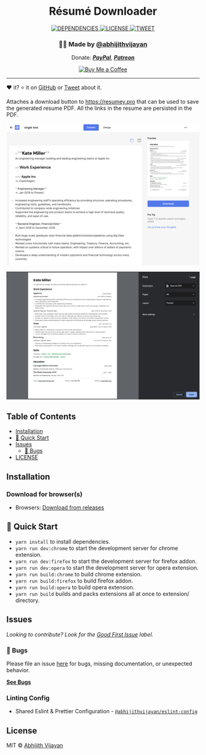 <h1 align="center">Résumé Downloader</h1>
<div align="center">
  <a href="https://david-dm.org/abhijithvijayan/Résumé-Downloader">
    <img src="https://img.shields.io/david/abhijithvijayan/Résumé-Downloader.svg?colorB=orange" alt="DEPENDENCIES" />
  </a>
  <a href="https://github.com/abhijithvijayan/Resume-Downloader/blob/main/license">
    <img src="https://img.shields.io/github/license/abhijithvijayan/Résumé-Downloader.svg" alt="LICENSE" />
  </a>
  <a href="https://twitter.com/intent/tweet?text=Check%20out%20Résumé-Downloader%21%20by%20%40_abhijithv%0A%0Ahttps%3A%2F%2Fgithub.com%2Fabhijithvijayan%2FRésumé-Downloader%0A%0A%23chrome%20%23resume%20%23downloader%20%23firefox%20%23javascript%20">
     <img src="https://img.shields.io/twitter/url/http/shields.io.svg?style=social" alt="TWEET" />
  </a>
</div>
<h3 align="center">🙋‍♂️ Made by <a href="https://twitter.com/_abhijithv">@abhijithvijayan</a></h3>
<p align="center">
  Donate:
  <a href="https://www.paypal.me/iamabhijithvijayan" target='_blank'><i><b>PayPal</b></i></a>,
  <a href="https://www.patreon.com/abhijithvijayan" target='_blank'><i><b>Patreon</b></i></a>
</p>
<p align="center">
  <a href='https://www.buymeacoffee.com/abhijithvijayan' target='_blank'>
    <img height='36' style='border:0px;height:36px;' src='https://bmc-cdn.nyc3.digitaloceanspaces.com/BMC-button-images/custom_images/orange_img.png' border='0' alt='Buy Me a Coffee' />
  </a>
</p>
<hr />

❤️ it? ⭐️ it on [GitHub](https://github.com/abhijithvijayan/Resume-Downloader/stargazers) or [Tweet](https://twitter.com/intent/tweet?text=Check%20out%20Résumé-Downloader%21%20by%20%40_abhijithv%0A%0Ahttps%3A%2F%2Fgithub.com%2Fabhijithvijayan%2FRésumé-Downloader%0A%0A%23chrome%20%23resume%20%23downloader%20%23firefox%20%23javascript%20) about it.

Attaches a download button to https://resumey.pro that can be used to save the generated resume PDF. All the links in the resume are persisted in the PDF.

![demo](.github/demo1.png)

![demo](.github/demo2.png)

## Table of Contents

- [Installation](#installation)
- [🚀 Quick Start](#🚀-quick-start)
- [Issues](#issues)
  - [🐛 Bugs](#-bugs)
- [LICENSE](#license)

## Installation

### Download for browser(s)

- Browsers: [Download from releases](https://github.com/abhijithvijayan/Resume-Downloader/releases)

## 🚀 Quick Start

- `yarn install` to install dependencies.
- `yarn run dev:chrome` to start the development server for chrome extension.
- `yarn run dev:firefox` to start the development server for firefox addon.
- `yarn run dev:opera` to start the development server for opera extension.
- `yarn run build:chrome` to build chrome extension.
- `yarn run build:firefox` to build firefox addon.
- `yarn run build:opera` to build opera extension.
- `yarn run build` builds and packs extensions all at once to extension/ directory.

## Issues

_Looking to contribute? Look for the [Good First Issue](https://github.com/abhijithvijayan/Resume-Downloader/issues?q=is%3Aissue+is%3Aopen+sort%3Aupdated-desc+label%3A%22good+first+issue%22)
label._

### 🐛 Bugs

Please file an issue [here](https://github.com/abhijithvijayan/Resume-Downloader/issues/new) for bugs, missing documentation, or unexpected behavior.

[**See Bugs**](https://github.com/abhijithvijayan/Resume-Downloader/issues?q=is%3Aissue+is%3Aopen+sort%3Aupdated-desc+label%3A%22type%3A+bug%22)

### Linting Config

- Shared Eslint & Prettier Configuration - [`@abhijithvijayan/eslint-config`](https://www.npmjs.com/package/@abhijithvijayan/eslint-config)

## License

MIT © [Abhijith Vijayan](https://abhijithvijayan.in)
